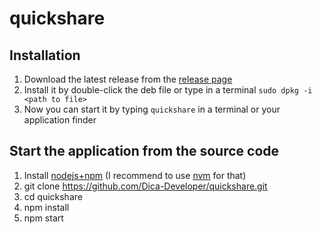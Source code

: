 # quickshare

## Installation

1. Download the latest release from the [release page](https://github.com/Dica-Developer/quickshare/releases)
2. Install it by double-click the deb file or type in a terminal `sudo dpkg -i <path to file>`
3. Now you can start it by typing `quickshare` in a terminal or your application finder

## Start the application from the source code

1. Install [nodejs+npm](https://nodejs.org/) (I recommend to use [nvm](https://github.com/creationix/nvm) for that)
2. git clone https://github.com/Dica-Developer/quickshare.git
3. cd quickshare
1. npm install
2. npm start

